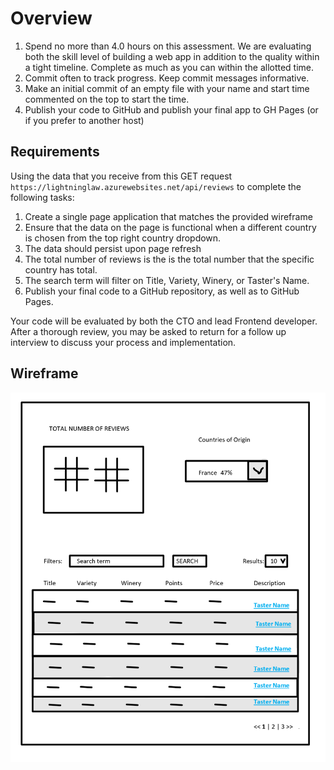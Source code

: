 # Overview

1. Spend no more than 4.0 hours on this assessment. We are evaluating both the skill level of building a web app in addition to the quality within a tight timeline. Complete as much as you can within the allotted time. 
2. Commit often to track progress. Keep commit messages informative.
3. Make an initial commit of an empty file with your name and start time commented on the top to start the time. 
3. Publish your code to GitHub and publish your final app to GH Pages (or if you prefer to another host)

## Requirements

Using the data that you receive from this GET request `https://lightninglaw.azurewebsites.net/api/reviews` to complete the following tasks:

1. Create a single page application that matches the provided wireframe
2. Ensure that the data on the page is functional when a different country is chosen from the top right country dropdown.
3. The data should persist upon page refresh
3. The total number of reviews is the is the total number that the specific country has total.
4. The search term will filter on Title, Variety, Winery, or Taster's Name.
5. Publish your final code to a GitHub repository, as well as to GitHub Pages.

Your code will be evaluated by both the CTO and lead Frontend developer. After a thorough review, you may be asked to return for a follow up interview to discuss your process and implementation. 

## Wireframe

![Wireframe](assets/wineWF2.PNG)
